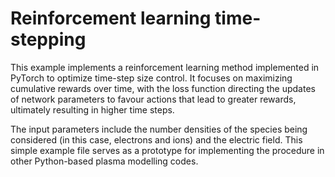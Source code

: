 # Reinforcement learning time-stepping

This example implements a reinforcement learning method implemented in PyTorch to optimize time-step size control. It focuses on maximizing cumulative rewards over time, with the loss function directing the updates of network parameters to favour actions that lead to greater rewards, ultimately resulting in higher time steps. 

The input parameters include the number densities of the species being considered (in this case, electrons and ions) and the electric field. This simple example file serves as a prototype for implementing the procedure in other Python-based plasma modelling codes.
